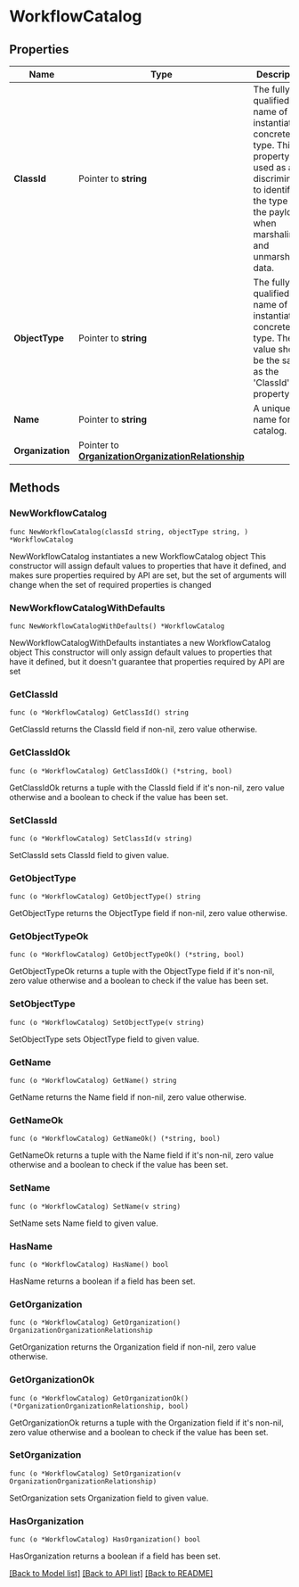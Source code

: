 # WorkflowCatalog

## Properties

Name | Type | Description | Notes
------------ | ------------- | ------------- | -------------
**ClassId** | Pointer to **string** | The fully-qualified name of the instantiated, concrete type. This property is used as a discriminator to identify the type of the payload when marshaling and unmarshaling data. | [default to "workflow.Catalog"]
**ObjectType** | Pointer to **string** | The fully-qualified name of the instantiated, concrete type. The value should be the same as the &#39;ClassId&#39; property. | [default to "workflow.Catalog"]
**Name** | Pointer to **string** | A unique name for the catalog. | [optional] 
**Organization** | Pointer to [**OrganizationOrganizationRelationship**](OrganizationOrganizationRelationship.md) |  | [optional] 

## Methods

### NewWorkflowCatalog

`func NewWorkflowCatalog(classId string, objectType string, ) *WorkflowCatalog`

NewWorkflowCatalog instantiates a new WorkflowCatalog object
This constructor will assign default values to properties that have it defined,
and makes sure properties required by API are set, but the set of arguments
will change when the set of required properties is changed

### NewWorkflowCatalogWithDefaults

`func NewWorkflowCatalogWithDefaults() *WorkflowCatalog`

NewWorkflowCatalogWithDefaults instantiates a new WorkflowCatalog object
This constructor will only assign default values to properties that have it defined,
but it doesn't guarantee that properties required by API are set

### GetClassId

`func (o *WorkflowCatalog) GetClassId() string`

GetClassId returns the ClassId field if non-nil, zero value otherwise.

### GetClassIdOk

`func (o *WorkflowCatalog) GetClassIdOk() (*string, bool)`

GetClassIdOk returns a tuple with the ClassId field if it's non-nil, zero value otherwise
and a boolean to check if the value has been set.

### SetClassId

`func (o *WorkflowCatalog) SetClassId(v string)`

SetClassId sets ClassId field to given value.


### GetObjectType

`func (o *WorkflowCatalog) GetObjectType() string`

GetObjectType returns the ObjectType field if non-nil, zero value otherwise.

### GetObjectTypeOk

`func (o *WorkflowCatalog) GetObjectTypeOk() (*string, bool)`

GetObjectTypeOk returns a tuple with the ObjectType field if it's non-nil, zero value otherwise
and a boolean to check if the value has been set.

### SetObjectType

`func (o *WorkflowCatalog) SetObjectType(v string)`

SetObjectType sets ObjectType field to given value.


### GetName

`func (o *WorkflowCatalog) GetName() string`

GetName returns the Name field if non-nil, zero value otherwise.

### GetNameOk

`func (o *WorkflowCatalog) GetNameOk() (*string, bool)`

GetNameOk returns a tuple with the Name field if it's non-nil, zero value otherwise
and a boolean to check if the value has been set.

### SetName

`func (o *WorkflowCatalog) SetName(v string)`

SetName sets Name field to given value.

### HasName

`func (o *WorkflowCatalog) HasName() bool`

HasName returns a boolean if a field has been set.

### GetOrganization

`func (o *WorkflowCatalog) GetOrganization() OrganizationOrganizationRelationship`

GetOrganization returns the Organization field if non-nil, zero value otherwise.

### GetOrganizationOk

`func (o *WorkflowCatalog) GetOrganizationOk() (*OrganizationOrganizationRelationship, bool)`

GetOrganizationOk returns a tuple with the Organization field if it's non-nil, zero value otherwise
and a boolean to check if the value has been set.

### SetOrganization

`func (o *WorkflowCatalog) SetOrganization(v OrganizationOrganizationRelationship)`

SetOrganization sets Organization field to given value.

### HasOrganization

`func (o *WorkflowCatalog) HasOrganization() bool`

HasOrganization returns a boolean if a field has been set.


[[Back to Model list]](../README.md#documentation-for-models) [[Back to API list]](../README.md#documentation-for-api-endpoints) [[Back to README]](../README.md)


